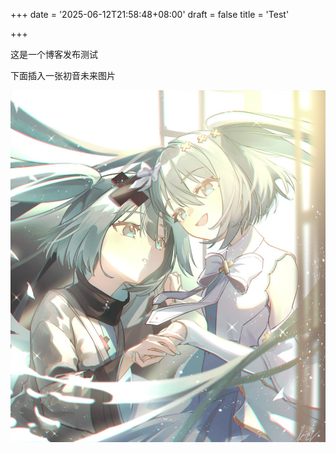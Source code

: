 +++
date = '2025-06-12T21:58:48+08:00'
draft = false
title = 'Test'

+++

这是一个博客发布测试

下面插入一张初音未来图片

![{0C25D880-0575-107D-23FB-CD977763C1AF}]({0C25D880-0575-107D-23FB-CD977763C1AF}.jpg)
